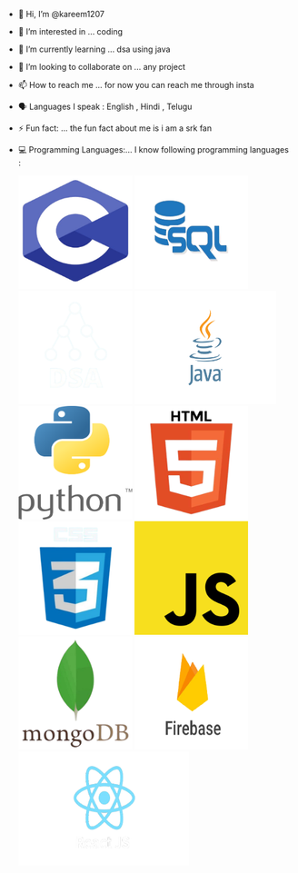 - 👋 Hi, I’m @kareem1207
- 👀 I’m interested in ... coding
- 🌱 I’m currently learning ... dsa using java
- 💞️ I’m looking to collaborate on ... any project
- 📫 How to reach me ... for now you can reach me through insta
- 🗣️ Languages I speak : English , Hindi , Telugu
- ⚡ Fun fact: ... the fun fact about me is i am a srk fan
- 💻 Programming Languages:... I know following programming languages :

  <img src="./c.png" width=200 height=200 alt="c">
  <img src="./sql.png" width=200 height=200 alt="sql">
  <img src="./dsa.png" width=200 height=200 alt="dsa">
  <img src="./java.png" width=250 height=200 alt="java">
  <img src="./python.png" width=200 height=200 alt="python">
  <img src="./html.png" width=200 height=200 alt="html">
  <img src="./css.png" width=200 height=200 alt="css">
  <img src="./Js.png" width=200 height=200 alt="js">
  <img src="./mongodb.png" width=200 height=200 alt="mongodb">
  <img src="./firebase.png" width=200 height=200 alt="firebase">
  <img src="./React.png" width=300 height=200 alt="react">
   <!-- 2.![SQL](./sql.webp) -->
  <!-- 3.DSA-C 4.![JAVA](./java.png) 5.![Python](./python.png) 6.![HTML](./html.jpeg) 7.![CSS](./css.webp) 8.![JS](./Js. webp) 9.![MongoDb](./mongodb.jpeg) 10.![Firebase](./firebase_logo_shot.png) 11.!["React Js"](./React.png) -->

<!---
kareem1207/kareem1207 is a ✨ special ✨ repository because its `README.md` (this file) appears on your GitHub profile.
You can click the Preview link to take a look at your changes.
--->

